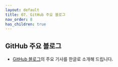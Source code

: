 ```yaml
---
layout: default
title: 07. GitHub 주요 블로그
nav_order: 8
has_children: true
---
```


## GitHub 주요 블로그 
- [GitHub 블로그](https://github.blog/)의 주요 기사를 한글로 소개해 드립니다. 
